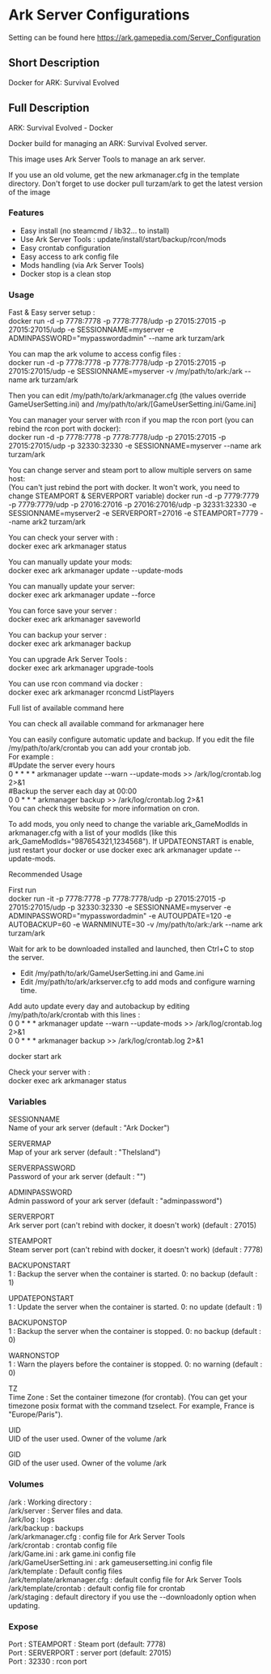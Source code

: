 # Ark Server Configurations

Setting can be found here https://ark.gamepedia.com/Server_Configuration

## Short Description

Docker for ARK: Survival Evolved

## Full Description

ARK: Survival Evolved - Docker

Docker build for managing an ARK: Survival Evolved server.

This image uses Ark Server Tools to manage an ark server.

If you use an old volume, get the new arkmanager.cfg in the template directory. Don't forget to use docker pull turzam/ark to get the latest version of the image

### Features
* Easy install (no steamcmd / lib32... to install)
* Use Ark Server Tools : update/install/start/backup/rcon/mods
* Easy crontab configuration
* Easy access to ark config file
* Mods handling (via Ark Server Tools)
* Docker stop is a clean stop

### Usage
Fast & Easy server setup :  
docker run -d -p 7778:7778 -p 7778:7778/udp -p 27015:27015 -p 27015:27015/udp -e SESSIONNAME=myserver -e ADMINPASSWORD="mypasswordadmin" --name ark turzam/ark

You can map the ark volume to access config files :  
docker run -d -p 7778:7778 -p 7778:7778/udp -p 27015:27015 -p 27015:27015/udp -e SESSIONNAME=myserver -v /my/path/to/ark:/ark --name ark turzam/ark

Then you can edit /my/path/to/ark/arkmanager.cfg (the values override GameUserSetting.ini) and /my/path/to/ark/[GameUserSetting.ini/Game.ini]

You can manager your server with rcon if you map the rcon port (you can rebind the rcon port with docker):  
docker run -d -p 7778:7778 -p 7778:7778/udp -p 27015:27015 -p 27015:27015/udp -p 32330:32330 -e SESSIONNAME=myserver --name ark turzam/ark

You can change server and steam port to allow multiple servers on same host:  
(You can't just rebind the port with docker. It won't work, you need to change STEAMPORT & SERVERPORT variable)
docker run -d -p 7779:7779 -p 7779:7779/udp -p 27016:27016 -p 27016:27016/udp -p 32331:32330 -e SESSIONNAME=myserver2 -e SERVERPORT=27016 -e STEAMPORT=7779 --name ark2 turzam/ark

You can check your server with :  
docker exec ark arkmanager status

You can manually update your mods:  
docker exec ark arkmanager update --update-mods

You can manually update your server:  
docker exec ark arkmanager update --force

You can force save your server :  
docker exec ark arkmanager saveworld

You can backup your server :  
docker exec ark arkmanager backup

You can upgrade Ark Server Tools :  
docker exec ark arkmanager upgrade-tools

You can use rcon command via docker :  
docker exec ark arkmanager rconcmd ListPlayers

Full list of available command here

You can check all available command for arkmanager here

You can easily configure automatic update and backup.  If you edit the file /my/path/to/ark/crontab you can add your crontab job.  
For example :  
#Update the server every hours  
0 * * * * arkmanager update --warn --update-mods >> /ark/log/crontab.log 2>&1  
#Backup the server each day at 00:00  
0 0 * * * arkmanager backup >> /ark/log/crontab.log 2>&1  
You can check this website for more information on cron.  

To add mods, you only need to change the variable ark_GameModIds in arkmanager.cfg with a list of your modIds (like this ark_GameModIds="987654321,1234568"). If UPDATEONSTART is enable, just restart your docker or use docker exec ark arkmanager update --update-mods.

Recommended Usage

First run  
docker run -it -p 7778:7778 -p 7778:7778/udp -p 27015:27015 -p 27015:27015/udp -p 32330:32330 -e SESSIONNAME=myserver -e ADMINPASSWORD="mypasswordadmin" -e AUTOUPDATE=120 -e AUTOBACKUP=60 -e WARNMINUTE=30 -v /my/path/to/ark:/ark --name ark turzam/ark

Wait for ark to be downloaded installed and launched, then Ctrl+C to stop the server.

* Edit /my/path/to/ark/GameUserSetting.ini and Game.ini
* Edit /my/path/to/ark/arkserver.cfg to add mods and configure warning time.

Add auto update every day and autobackup by editing /my/path/to/ark/crontab with this lines :  
0 0 * * * arkmanager update --warn --update-mods >> /ark/log/crontab.log 2>&1  
0 0 * * * arkmanager backup >> /ark/log/crontab.log 2>&1  

docker start ark  

Check your server with :  
docker exec ark arkmanager status

### Variables

SESSIONNAME  
Name of your ark server (default : "Ark Docker")

SERVERMAP  
Map of your ark server (default : "TheIsland")

SERVERPASSWORD  
Password of your ark server (default : "")

ADMINPASSWORD  
Admin password of your ark server (default : "adminpassword")

SERVERPORT  
Ark server port (can't rebind with docker, it doesn't work) (default : 27015)

STEAMPORT  
Steam server port (can't rebind with docker, it doesn't work) (default : 7778)

BACKUPONSTART  
1 : Backup the server when the container is started. 0: no backup (default : 1)

UPDATEPONSTART  
1 : Update the server when the container is started. 0: no update (default : 1)

BACKUPONSTOP  
1 : Backup the server when the container is stopped. 0: no backup (default : 0)

WARNONSTOP  
1 : Warn the players before the container is stopped. 0: no warning (default : 0)

TZ  
Time Zone : Set the container timezone (for crontab). (You can get your timezone posix format with the command tzselect. For example, France is "Europe/Paris").

UID  
UID of the user used. Owner of the volume /ark

GID  
GID of the user used. Owner of the volume /ark

### Volumes
/ark : Working directory :  
/ark/server : Server files and data.  
/ark/log : logs  
/ark/backup : backups  
/ark/arkmanager.cfg : config file for Ark Server Tools  
/ark/crontab : crontab config file  
/ark/Game.ini : ark game.ini config file  
/ark/GameUserSetting.ini : ark gameusersetting.ini config file  
/ark/template : Default config files  
/ark/template/arkmanager.cfg : default config file for Ark Server Tools  
/ark/template/crontab : default config file for crontab  
/ark/staging : default directory if you use the --downloadonly option when updating.  

### Expose  
Port : STEAMPORT : Steam port (default: 7778)  
Port : SERVERPORT : server port (default: 27015)  
Port : 32330 : rcon port  
